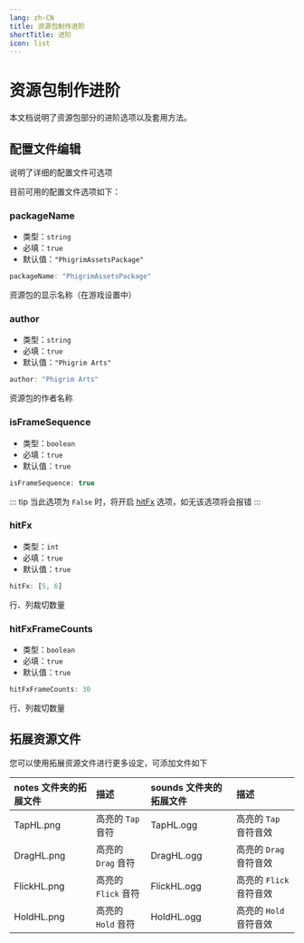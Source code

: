 ```yaml
---
lang: zh-CN
title: 资源包制作进阶
shortTitle: 进阶
icon: list
---
```


# 资源包制作进阶

本文档说明了资源包部分的进阶选项以及套用方法。

## 配置文件编辑

说明了详细的配置文件可选项

目前可用的配置文件选项如下：

### packageName

- 类型：`string`
- 必填：`true`
- 默认值：`"PhigrimAssetsPackage"`

```typescript
packageName: "PhigrimAssetsPackage"
```

资源包的显示名称（在游戏设置中）

### author

- 类型：`string`
- 必填：`true`
- 默认值：`"Phigrim Arts"`

```typescript
author: "Phigrim Arts"
```

资源包的作者名称

### isFrameSequence

- 类型：`boolean`
- 必填：`true`
- 默认值：`true`

```typescript
isFrameSequence: true
```

::: tip
当此选项为 `False` 时，将开启 [hitFx](further.html#hitfx) 选项，如无该选项将会报错
:::

### hitFx

- 类型：`int`
- 必填：`true`
- 默认值：`true`

```typescript
hitFx: [5, 6]
```

行、列裁切数量

### hitFxFrameCounts

- 类型：`boolean`
- 必填：`true`
- 默认值：`true`

```typescript
hitFxFrameCounts: 30
```

行、列裁切数量

## 拓展资源文件

您可以使用拓展资源文件进行更多设定，可添加文件如下

| notes 文件夹的拓展文件 | 描述             | sounds 文件夹的拓展文件 | 描述               |
|:---------------|:---------------|:----------------|:-----------------|
| TapHL.png      | 高亮的 `Tap` 音符   | TapHL.ogg       | 高亮的 `Tap` 音符音效   |
| DragHL.png     | 高亮的 `Drag` 音符  | DragHL.ogg      | 高亮的 `Drag` 音符音效  |
| FlickHL.png    | 高亮的 `Flick` 音符 | FlickHL.ogg     | 高亮的 `Flick` 音符音效 |
| HoldHL.png     | 高亮的 `Hold` 音符  | HoldHL.ogg      | 高亮的 `Hold` 音符音效  |
